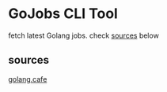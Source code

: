 # GoJobs CLI Tool

fetch latest Golang jobs. check [sources](#source) below

## sources

[golang.cafe](https://golang.cafe/)
